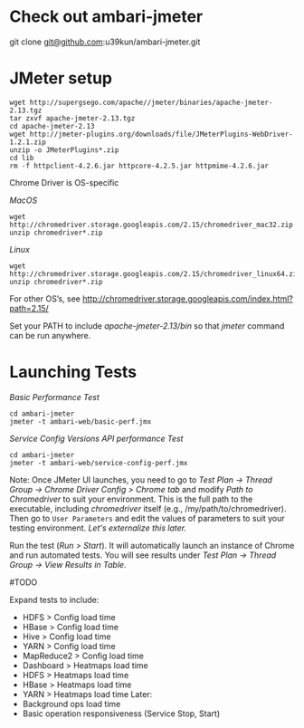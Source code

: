 # Check out ambari-jmeter
git clone git@github.com:u39kun/ambari-jmeter.git

# JMeter setup

```
wget http://supergsego.com/apache//jmeter/binaries/apache-jmeter-2.13.tgz
tar zxvf apache-jmeter-2.13.tgz
cd apache-jmeter-2.13
wget http://jmeter-plugins.org/downloads/file/JMeterPlugins-WebDriver-1.2.1.zip
unzip -o JMeterPlugins*.zip
cd lib
rm -f httpclient-4.2.6.jar httpcore-4.2.5.jar httpmime-4.2.6.jar 
```

Chrome Driver is OS-specific

*MacOS*
```
wget http://chromedriver.storage.googleapis.com/2.15/chromedriver_mac32.zip
unzip chromedriver*.zip
```

*Linux*
```
wget http://chromedriver.storage.googleapis.com/2.15/chromedriver_linux64.zip
unzip chromedriver*.zip
```

For other OS’s, see http://chromedriver.storage.googleapis.com/index.html?path=2.15/

Set your PATH to include *apache-jmeter-2.13/bin* so that *jmeter* command can be run anywhere.

# Launching Tests
*Basic Performance Test*
```
cd ambari-jmeter
jmeter -t ambari-web/basic-perf.jmx
```

*Service Config Versions API performance Test*
```
cd ambari-jmeter
jmeter -t ambari-web/service-config-perf.jmx
```

Note: Once JMeter UI launches, you need to go to *Test Plan -> Thread Group -> Chrome Driver Config > Chrome tab* and modify *Path to Chromedriver* to suit your environment.  This is the full path to the executable, including *chromedriver* itself (e.g., /my/path/to/chromedriver). Then go to ```User Parameters``` and edit the values of parameters to suit your testing environment.
*Let's externalize this later.*

Run the test (*Run > Start*).  It will automatically launch an instance of Chrome and run automated tests.
You will see results under *Test Plan -> Thread Group -> View Results in Table*.

#TODO

Expand tests to include:
* HDFS > Config load time
* HBase > Config load time
* Hive > Config load time
* YARN > Config load time
* MapReduce2 > Config load time
* Dashboard > Heatmaps load time
* HDFS > Heatmaps load time
* HBase > Heatmaps load time
* YARN > Heatmaps load time
Later:
* Background ops load time
* Basic operation responsiveness (Service Stop, Start)
